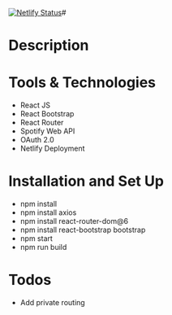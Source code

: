 [![Netlify Status](https://api.netlify.com/api/v1/badges/a8916999-785c-4f82-b202-b2150f8bb542/deploy-status)](https://app.netlify.com/sites/unmixed-spotify/deploys)# 

# Description

# Tools & Technologies
- React JS 
- React Bootstrap 
- React Router
- Spotify Web API
- OAuth 2.0
- Netlify Deployment
  
# Installation and Set Up 
- npm install
- npm install axios
- npm install react-router-dom@6
- npm install react-bootstrap bootstrap
- npm start
- npm run build


# Todos 
- Add private routing
  




